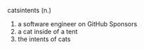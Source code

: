 catsintents (n.)
1. a software engineer on GitHub Sponsors
2. a cat inside of a tent
3. the intents of cats
